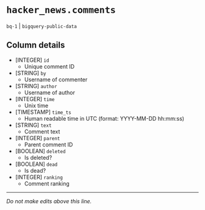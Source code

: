 # `hacker_news.comments`
`bq-1` | `bigquery-public-data`

## Column details
* [INTEGER]   `id`
  - Unique comment ID
* [STRING]    `by`
  - Username of commenter
* [STRING]    `author`
  - Username of author
* [INTEGER]   `time`
  - Unix time
* [TIMESTAMP] `time_ts`
  - Human readable time in UTC (format: YYYY-MM-DD hh:mm:ss)
* [STRING]    `text`
  - Comment text
* [INTEGER]   `parent`
  - Parent comment ID
* [BOOLEAN]   `deleted`
  - Is deleted?
* [BOOLEAN]   `dead`
  - Is dead?
* [INTEGER]   `ranking`
  - Comment ranking

-------------------------------------------------------------------------------
*Do not make edits above this line.*
